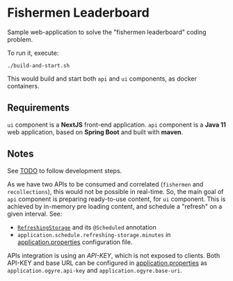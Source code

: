 # Fishermen Leaderboard

Sample web-application to solve the "fishermen leaderboard" coding problem.

To run it, execute:

```
./build-and-start.sh
```

This would build and start both `api` and `ui` components, as docker containers.

## Requirements

`ui` component is a **NextJS** front-end application. `api` component is a **Java 11** web application, based on **Spring Boot** and built with **maven**.

## Notes

See [TODO](TODO.md) to follow development steps.

As we have two APIs to be consumed and correlated (`fishermen` and `recollections`), this would not be possible in real-time. So, the main goal of `api` component is preparing ready-to-use content, for `ui` component. This is achieved by in-memory pre loading content, and schedule a "refresh" on a given interval. See:
* [`RefreshingStorage`](fishermen-leaderboard-api/src/main/java/my/projects/fishermenleaderboard/api/schedule/RefreshingStorage.java) and its `@Scheduled` annotation
* `application.schedule.refreshing-storage.minutes` in [application.properties](fishermen-leaderboard-api/src/main/resources/application.properties) configuration file.

APIs integration is using an *API-KEY*, which is not exposed to clients. Both API-KEY and base URL can be configured in [application.properties](fishermen-leaderboard-api/src/main/resources/application.properties) as `application.ogyre.api-key` and `application.ogyre.base-uri`.